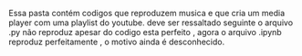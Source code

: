 Essa pasta contém codigos que reproduzem musica e que cria  um media player com uma playlist do youtube.
deve ser ressaltado seguinte o arquivo .py não reproduz apesar do codigo esta perfeito , agora o arquivo .ipynb reproduz perfeitamente , o motivo ainda é desconhecido.
